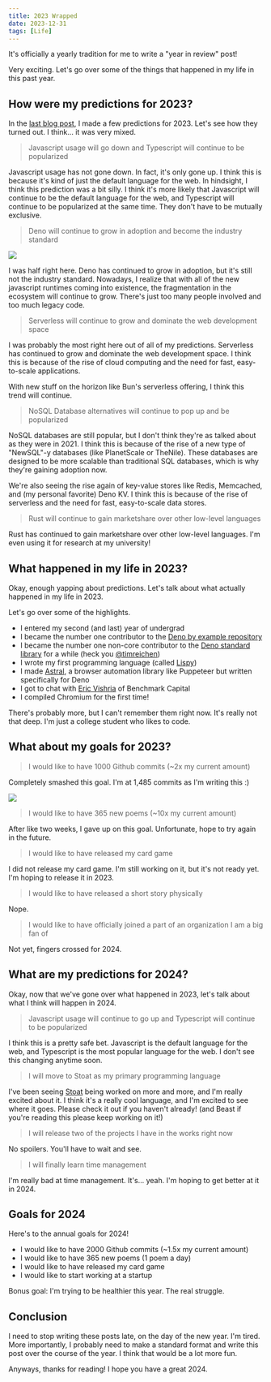 ```yaml
---
title: 2023 Wrapped
date: 2023-12-31
tags: [Life]
---
```


It's officially a yearly tradition for me to write a "year in review" post!

Very exciting. Let's go over some of the things that happened in my life in this
past year.

## How were my predictions for 2023?

In the [last blog post](/blog/2022_wrapped), I made a few predictions for 2023.
Let's see how they turned out. I think... it was very mixed.

> Javascript usage will go down and Typescript will continue to be popularized

Javascript usage has not gone down. In fact, it's only gone up. I think this is
because it's kind of just the default language for the web. In hindsight, I
think this prediction was a bit silly. I think it's more likely that Javascript
will continue to be the default language for the web, and Typescript will
continue to be popularized at the same time. They don't have to be mutually
exclusive.

> Deno will continue to grow in adoption and become the industry standard

<img src="/images/deno-star-history.png">

I was half right here. Deno has continued to grow in adoption, but it's still
not the industry standard. Nowadays, I realize that with all of the new
javascript runtimes coming into existence, the fragmentation in the ecosystem
will continue to grow. There's just too many people involved and too much legacy
code.

> Serverless will continue to grow and dominate the web development space

I was probably the most right here out of all of my predictions. Serverless has
continued to grow and dominate the web development space. I think this is
because of the rise of cloud computing and the need for fast, easy-to-scale
applications.

With new stuff on the horizon like Bun's serverless offering, I think this trend
will continue.

> NoSQL Database alternatives will continue to pop up and be popularized

NoSQL databases are still popular, but I don't think they're as talked about as
they were in 2021. I think this is because of the rise of a new type of
"NewSQL"-y databases (like PlanetScale or TheNile). These databases are designed
to be more scalable than traditional SQL databases, which is why they're gaining
adoption now.

We're also seeing the rise again of key-value stores like Redis, Memcached, and
(my personal favorite) Deno KV. I think this is because of the rise of
serverless and the need for fast, easy-to-scale data stores.

> Rust will continue to gain marketshare over other low-level languages

Rust has continued to gain marketshare over other low-level languages. I'm even
using it for research at my university!

## What happened in my life in 2023?

Okay, enough yapping about predictions. Let's talk about what actually happened
in my life in 2023.

Let's go over some of the highlights.

- I entered my second (and last) year of undergrad
- I became the number one contributor to the
  [Deno by example repository](https://github.com/denoland/denobyexample)
- I became the number one non-core contributor to the
  [Deno standard library](https://github.com/denoland/deno_std) for a while
  (heck you [@timreichen](https://github.com/timreichen))
- I wrote my first programming language (called
  [Lispy](htrp://github.com/lino-levan/lispy))
- I made [Astral](https://github.com/lino-levan/astral), a browser automation
  library like Puppeteer but written specifically for Deno
- I got to chat with [Eric Vishria](https://en.wikipedia.org/wiki/Eric_Vishria)
  of Benchmark Capital
- I compiled Chromium for the first time!

There's probably more, but I can't remember them right now. It's really not that
deep. I'm just a college student who likes to code.

## What about my goals for 2023?

> I would like to have 1000 Github commits (~2x my current amount)

Completely smashed this goal. I'm at 1,485 commits as I'm writing this :)

<img src="/images/github-2023.png">

> I would like to have 365 new poems (~10x my current amount)

After like two weeks, I gave up on this goal. Unfortunate, hope to try again in
the future.

> I would like to have released my card game

I did not release my card game. I'm still working on it, but it's not ready yet.
I'm hoping to release it in 2023.

> I would like to have released a short story physically

Nope.

> I would like to have officially joined a part of an organization I am a big
> fan of

Not yet, fingers crossed for 2024.

## What are my predictions for 2024?

Okay, now that we've gone over what happened in 2023, let's talk about what I
think will happen in 2024.

> Javascript usage will continue to go up and Typescript will continue to be
> popularized

I think this is a pretty safe bet. Javascript is the default language for the
web, and Typescript is the most popular language for the web. I don't see this
changing anytime soon.

> I will move to Stoat as my primary programming language

I've been seeing [Stoat](https://github.com/Im-Beast/stoat/tree/main) being
worked on more and more, and I'm really excited about it. I think it's a really
cool language, and I'm excited to see where it goes. Please check it out if you
haven't already! (and Beast if you're reading this please keep working on it!)

> I will release two of the projects I have in the works right now

No spoilers. You'll have to wait and see.

> I will finally learn time management

I'm really bad at time management. It's... yeah. I'm hoping to get better at it
in 2024.

## Goals for 2024

Here's to the annual goals for 2024!

- I would like to have 2000 Github commits (~1.5x my current amount)
- I would like to have 365 new poems (1 poem a day)
- I would like to have released my card game
- I would like to start working at a startup

Bonus goal: I'm trying to be healthier this year. The real struggle.

## Conclusion

I need to stop writing these posts late, on the day of the new year. I'm tired.
More importantly, I probably need to make a standard format and write this post
over the course of the year. I think that would be a lot more fun.

Anyways, thanks for reading! I hope you have a great 2024.
